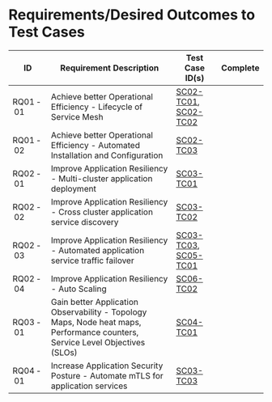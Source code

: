 # Requirements/Desired Outcomes to Test Cases

ID | Requirement Description | Test Case ID(s) | Complete |
--- | --- | --- | --- |
RQ01&#8239;-&#8239;01 | Achieve better Operational Efficiency - Lifecycle of Service Mesh | [SC02-TC01](scenarios/sc02-cluster-onboarding/sc02-tc01-onboard-tsm-ui.md), [SC02-TC02](scenarios/sc02-cluster-onboarding/sc02-tc02-onboard-tmc.md) | |
RQ01&#8239;-&#8239;02 | Achieve better Operational Efficiency - Automated Installation and Configuration | [SC02-TC03](scenarios/sc02-cluster-onboarding/sc02-tc03-onboard-tsm-api.md) | |
RQ02&#8239;-&#8239;01 | Improve Application Resiliency - Multi-cluster application deployment | [SC03-TC01](scenarios/sc03-application-deployment/sc03-tc01-acme-fitness-application.md) | |
RQ02&#8239;-&#8239;02 | Improve Application Resiliency - Cross cluster application service discovery | [SC03-TC02](scenarios/sc03-application-deployment/sc03-tc02-acme-fitness-gns.md) | |
RQ02&#8239;-&#8239;03 | Improve Application Resiliency - Automated application service traffic failover | [SC03-TC03](scenarios/sc03-application-deployment/sc03-tc03-traffic-flow-service-discovery.md), [SC05-TC01](scenarios/sc05-application-resiliency/sc05-tc01-failover-frontend.md) | |
RQ02&#8239;-&#8239;04 | Improve Application Resiliency - Auto Scaling | [SC06-TC02](scenarios/sc06-application-performance/sc06-tc02-service-autoscaling.md) | |
RQ03&#8239;-&#8239;01 | Gain better Application Observability - Topology Maps, Node heat maps, Performance counters, Service Level Objectives (SLOs) | [SC04-TC01](scenarios/sc04-application-observability/sc04-tc01-cluster-and-servicemesh-visualizations.md) | |
RQ04&#8239;-&#8239;01 | Increase Application Security Posture - Automate mTLS for application services | [SC03-TC03](scenarios/sc03-application-deployment/sc03-tc03-traffic-flow-service-discovery.md) | |
